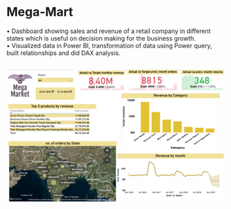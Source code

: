 # Mega-Mart
•	Dashboard showing sales and revenue of a retail company in different states which is useful on decision making for the business growth.<br/>
•	Visualized data in Power BI, transformation of data using Power query, built relationships and did DAX analysis.

<br/>
<img src="mega-mart.png"/><br/><br/>

